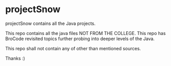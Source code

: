# projectSnow
projectSnow contains all the Java projects.


This repo contains all the java files NOT FROM THE COLLEGE.
This repo has BroCode revisited topics further probing into deeper levels of the Java.

This repo shall not contain any of other than mentioned sources.

Thanks :)
